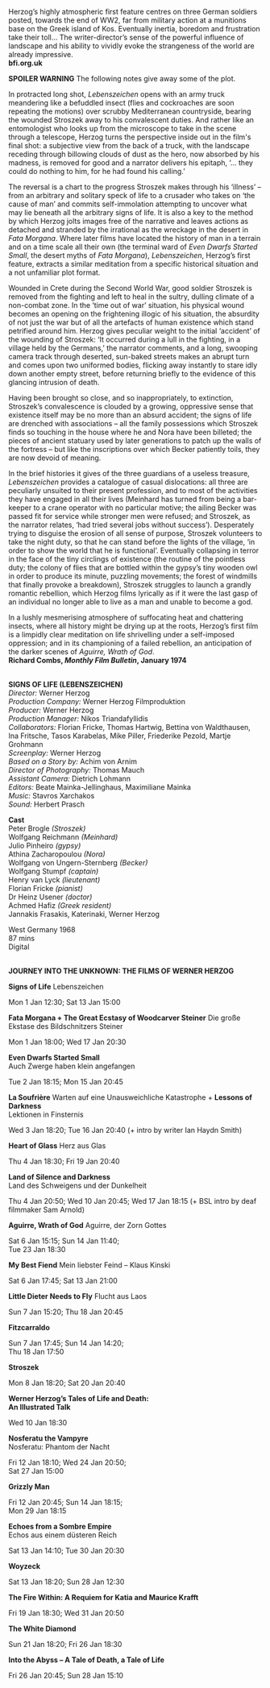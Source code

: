 
Herzog’s highly atmospheric first feature centres on three German soldiers posted, towards the end of WW2, far from military action at a munitions base on the Greek island of Kos. Eventually inertia, boredom and frustration take their toll… The writer-director’s sense of the powerful influence of landscape and his ability to vividly evoke the strangeness of the world are already impressive.  
**bfi.org.uk**

**SPOILER WARNING** The following notes give away some of the plot.

In protracted long shot, _Lebenszeichen_ opens with an army truck meandering like a befuddled insect (flies and cockroaches are soon repeating the motions) over scrubby Mediterranean countryside, bearing the wounded Stroszek away to his convalescent duties. And rather like an entomologist who looks up from the microscope to take in the scene through a telescope, Herzog turns the perspective inside out in the film's final shot: a subjective view from the back of a truck, with the landscape receding through billowing clouds of dust as the hero, now absorbed by his madness, is removed for good and a narrator delivers his epitaph, ‘... they could do nothing to him, for he had found  his calling.’

The reversal is a chart to the progress Stroszek makes through his ‘illness’ – from an arbitrary and solitary speck of life to a crusader who takes on ‘the cause of man’ and commits self-immolation attempting to uncover what may lie beneath all the arbitrary signs of life. It is also a key to the method by which Herzog jolts images free of the narrative and leaves actions as detached and stranded by the irrational as the wreckage in the desert in _Fata Morgana_. Where later films have located the history of man in a terrain and on a time scale all their own (the terminal ward of _Even Dwarfs Started Small_, the desert myths of _Fata Morgana_), _Lebenszeichen_, Herzog’s first feature, extracts a similar meditation from a specific historical situation and a not unfamiliar  plot format.

Wounded in Crete during the Second World War, good soldier Stroszek is removed from the fighting and left to heal in the sultry, dulling climate of a non-combat zone. In the ‘time out of war’ situation, his physical wound becomes an opening on the frightening illogic of his situation, the absurdity of not just the war but of all the artefacts of human existence which stand petrified around him. Herzog gives peculiar weight to the initial ‘accident’ of the wounding of Stroszek: ‘It occurred during a lull in the fighting, in a village held by the Germans,’ the narrator comments, and a long, swooping camera track through deserted, sun-baked streets makes an abrupt turn and comes upon two uniformed bodies, flicking away instantly to stare idly down another empty street, before returning briefly to the evidence of this glancing intrusion  of death.

Having been brought so close, and so inappropriately, to extinction, Stroszek’s convalescence is clouded by a growing, oppressive sense that existence itself may be no more than an absurd accident; the signs of life are drenched with associations – all the family possessions which Stroszek finds so touching in the house where he and Nora have been billeted; the pieces of ancient statuary used by later generations to patch up the walls of the fortress – but like the inscriptions over which Becker patiently toils, they are now devoid of meaning.

In the brief histories it gives of the three guardians of a useless treasure, _Lebenszeichen_ provides a catalogue of casual dislocations: all three are peculiarly unsuited to their present profession, and to most of the activities they have engaged in all their lives (Meinhard has turned from being a bar-keeper to a crane operator with no particular motive; the ailing Becker was passed fit for service while stronger men were refused; and Stroszek, as the narrator relates, ‘had tried several jobs without success’). Desperately trying to disguise the erosion of all sense of purpose, Stroszek volunteers to take the night duty, so that he can stand before the lights of the village, ‘in order to show the world that he is functional’. Eventually collapsing in terror in the face of the tiny circlings of existence (the routine of the pointless duty; the colony of flies that are bottled within the gypsy’s tiny wooden owl in order to produce its minute, puzzling movements; the forest of windmills that finally provoke a breakdown), Stroszek struggles to launch a grandly romantic rebellion, which Herzog films lyrically as if it were the last gasp of an individual no longer able to live as a man and unable to become a god.

In a lushly mesmerising atmosphere of suffocating heat and chattering insects, where all history might be drying up at the roots, Herzog’s first film is a limpidly clear meditation on life shrivelling under a self-imposed oppression; and in its championing of a failed rebellion, an anticipation of the darker scenes of _Aguirre, Wrath of God_.  
**Richard Combs, _Monthly Film Bulletin_, January 1974**
<br><br>

**SIGNS OF LIFE (LEBENSZEICHEN)**  
_Director:_ Werner Herzog  
_Production Company:_  Werner Herzog Filmproduktion  
_Producer:_ Werner Herzog  
_Production Manager:_ Nikos Triandafyllidis  
_Collaborators:_ Florian Fricke, Thomas Hartwig, Bettina von Waldthausen, Ina Fritsche,  Tasos Karabelas, Mike Piller, Friederike Pezold, Martje Grohmann  
_Screenplay:_ Werner Herzog  
_Based on a Story by:_ Achim von Arnim  
_Director of Photography:_ Thomas Mauch  
_Assistant Camera:_ Dietrich Lohmann  
_Editors:_ Beate Mainka-Jellinghaus,  Maximiliane Mainka  
_Music:_ Stavros Xarchakos  
_Sound:_ Herbert Prasch

**Cast**  
Peter Brogle _(Stroszek)_  
Wolfgang Reichmann _(Meinhard)_  
Julio Pinheiro _(gypsy)_  
Athina Zacharopoulou _(Nora)_  
Wolfgang von Ungern-Sternberg _(Becker)_  
Wolfgang Stumpf _(captain)_  
Henry van Lyck _(lieutenant)_  
Florian Fricke _(pianist)_  
Dr Heinz Usener _(doctor)_  
Achmed Hafiz _(Greek resident)_  
Jannakis Frasakis, Katerinaki, Werner Herzog

West Germany 1968  
87 mins  
Digital
<br><br>

**JOURNEY INTO THE UNKNOWN: THE FILMS OF WERNER HERZOG**<br>

**Signs of Life** Lebenszeichen<br>

Mon 1 Jan 12:30; Sat 13 Jan 15:00<br>

**Fata Morgana + The Great Ecstasy of Woodcarver Steiner** Die große Ekstase des Bildschnitzers Steiner<br>

Mon 1 Jan 18:00; Wed 17 Jan 20:30<br>

**Even Dwarfs Started Small**  
Auch Zwerge haben klein angefangen<br>

Tue 2 Jan 18:15; Mon 15 Jan 20:45<br>

**La Soufrière** Warten auf eine Unausweichliche Katastrophe + **Lessons of Darkness**  
Lektionen in Finsternis<br>

Wed 3 Jan 18:20; Tue 16 Jan 20:40 (+ intro by writer Ian Haydn Smith)<br>

**Heart of Glass** Herz aus Glas<br>

Thu 4 Jan 18:30; Fri 19 Jan 20:40<br>

**Land of Silence and Darkness**  
Land des Schweigens und der Dunkelheit<br>

Thu 4 Jan 20:50; Wed 10 Jan 20:45; Wed 17 Jan 18:15 (+ BSL intro by deaf filmmaker Sam Arnold)<br>

**Aguirre, Wrath of God** Aguirre, der Zorn Gottes<br>

Sat 6 Jan 15:15; Sun 14 Jan 11:40;  
Tue 23 Jan 18:30<br>

**My Best Fiend** Mein liebster Feind – Klaus Kinski<br>

Sat 6 Jan 17:45; Sat 13 Jan 21:00<br>

**Little Dieter Needs to Fly** Flucht aus Laos<br>

Sun 7 Jan 15:20; Thu 18 Jan 20:45<br>

**Fitzcarraldo**<br>

Sun 7 Jan 17:45; Sun 14 Jan 14:20;  
Thu 18 Jan 17:50<br>

**Stroszek**<br>

Mon 8 Jan 18:20; Sat 20 Jan 20:40

**Werner Herzog’s Tales of Life and Death:  
An Illustrated Talk**

Wed 10 Jan 18:30

**Nosferatu the Vampyre**  
Nosferatu: Phantom der Nacht

Fri 12 Jan 18:10; Wed 24 Jan 20:50;  
Sat 27 Jan 15:00

**Grizzly Man**

Fri 12 Jan 20:45; Sun 14 Jan 18:15;  
Mon 29 Jan 18:15

**Echoes from a Sombre Empire**  
Echos aus einem düsteren Reich

Sat 13 Jan 14:10; Tue 30 Jan 20:30

**Woyzeck**

Sat 13 Jan 18:20; Sun 28 Jan 12:30

**The Fire Within: A Requiem for Katia and Maurice Krafft**

Fri 19 Jan 18:30; Wed 31 Jan 20:50

**The White Diamond**

Sun 21 Jan 18:20; Fri 26 Jan 18:30

**Into the Abyss – A Tale of Death, a Tale of Life**

Fri 26 Jan 20:45; Sun 28 Jan 15:10
<!--stackedit_data:
eyJoaXN0b3J5IjpbLTE1MDUyNjEyMjBdfQ==
-->